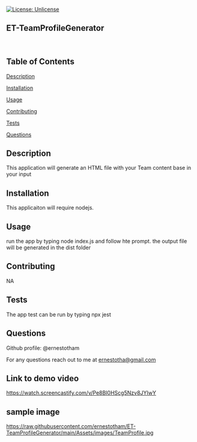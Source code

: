 

[![License: Unlicense](https://img.shields.io/badge/license-Unlicense-blue.svg)](http://unlicense.org/)

## **ET-TeamProfileGenerator**

<br>




## Table of Contents


[Description](#Description)

[Installation](#Installation)

[Usage](#Usage)

[Contributing](#Contributing)

[Tests](#Tests)

[Questions](#Questions)


## <a id="Description"> Description </a> 

This application will generate an HTML file with your Team content base in your input


## <a id="Installation"> Installation </a> 

This applicaiton will require nodejs. 


## <a id="Usage"> Usage </a> 

run the app by typing node index.js and follow hte prompt. the output file will be generated in the dist folder


## <a id="Contributing"> Contributing </a> 

NA


## <a id=Tests> Tests </a> 

The app test can be run by typing npx jest 





## <a id=Questions> Questions </a> 

Github profile: @ernestotham 




For any questions reach out to me at ernestotha@gmail.com


## Link to demo video
https://watch.screencastify.com/v/Pe8BI0HScg5Nzv8JYIwY


## sample image
https://raw.githubusercontent.com/ernestotham/ET-TeamProfileGenerator/main/Assets/images/TeamProfile.jpg




